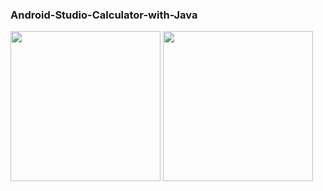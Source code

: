 ### Android-Studio-Calculator-with-Java
<img src="https://user-images.githubusercontent.com/77758884/142744931-6bb93d07-6b4e-4f38-bf5f-e8dadc56727c.png" width=240px /> <img src="https://user-images.githubusercontent.com/77758884/142755173-27dc6232-8544-4660-8bba-bfe7a1f7bc65.png" width=240px />
